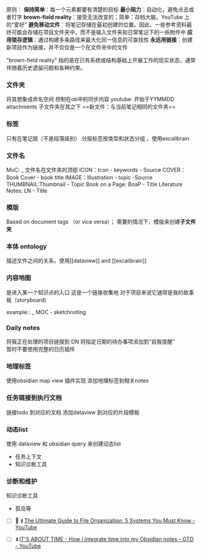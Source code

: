 原则：
**保持简单**：每一个元素都要有清楚的目标
**最小阻力**：自动化，避免点击或者打字
**brown-field reality**：接受无法改变的；简单：存档大脑，YouTube 上的“爱好”
**避免移动文件**：将笔记存储在最初创建的位置。因此，一些参考资料最终可能会存储在项目文件夹中，而不是输入文件夹和日常笔记下的一些附件中
**应用锁存逻辑**：通过构建多条路径来最大化同一信息的可查找性
**永远用链接**：创建新项目作为链接，并不仅仅是一个在文件夹中的文件

"brown-field reality" 指的是在已有系统或结构基础上开展工作的现实状态，通常伴随着历史遗留问题和各种约束。


### 文件夹 
将其想象成命名空间
控制在ob中的同步内容
youtube: 开始于YYMMDD
attachments 子文件夹在其之下
==新文件：与当前笔记相同的文件夹==


### 标签
只有在笔记层（不是段落级别）
分层标签按类型和状态分组 ，使用excalibrain






### 文件名
MoC: _ 文件名在文件夹的顶部
ICON：Icon - keywords - Source
COVER：Book Cover - book title
IMAGE：Illustration - topic -Source
THUMBNAIL:Thumbnail - Topic
Book on a Page: BoaP - Title
Literature Notes: LN - Title

### 模版

Based on document tags （or vice versa）；
需要的情况下，模版来创建**子文件夹**


### 本体 ontology

描述文件之间的关系，使用[[dataview]] and [[excalibrain]]


### 内容地图
是进入某一个知识点的入口
这是一个链接收集地
对于项目来说它通常是我的故事板（storyboard)

example:: _ MOC - sketchnoting



### Daily notes
将我正在处理的项目链接到 DN
将指定日期的待办事项添加到“自我提醒”  
暂时不要使用完整的日历插件


### 地理标签
使用obsidian map view 插件实现
添加地理标签到相关notes


### 任务链接到执行文档
链接todo 到对应的文档
添加dataview 到对应的片段模板

### 动态list
使用 dataview 和 obsidian query 来创建动态list
- 任务上下文
- 知识诊断工具

### 诊断和维护
知识诊断工具
- 孤岛等




- [ ] 📅 ⏫  [The Ultimate Guide to File Organization: 5 Systems You Must Know - YouTube](https://www.youtube.com/watch?v=WtKeeDYA_2I)
- [ ]  ⏫ [IT'S ABOUT TIME - How I integrate time into my Obsidian notes - GTD - YouTube](https://www.youtube.com/watch?v=qIKg_1FNUgk)






















